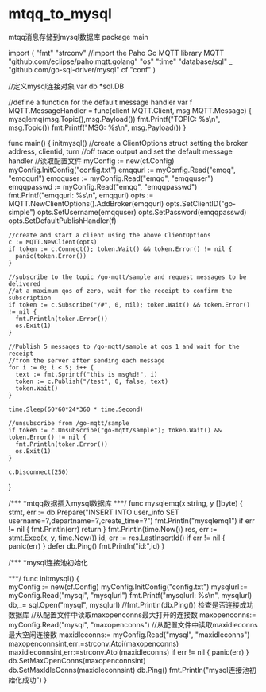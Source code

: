 # mtqq_to_mysql
mtqq消息存储到mysql数据库
package main

import (
    "fmt"
    "strconv"
    //import the Paho Go MQTT library
    MQTT "github.com/eclipse/paho.mqtt.golang"
    "os"
    "time"
    "database/sql"
     _ "github.com/go-sql-driver/mysql"
    cf "conf"
)

//定义mysql连接对象
var db *sql.DB

//define a function for the default message handler
var f MQTT.MessageHandler = func(client MQTT.Client, msg MQTT.Message) {
    mysqlemq(msg.Topic(),msg.Payload())
    fmt.Printf("TOPIC: %s\n", msg.Topic())
    fmt.Printf("MSG: %s\n", msg.Payload())
}

func main() {
    initmysql()
    //create a ClientOptions struct setting the broker address, clientid, turn
    //off trace output and set the default message handler
    //读取配置文件 
    myConfig := new(cf.Config)
    myConfig.InitConfig("config.txt")
    emqqurl := myConfig.Read("emqq", "emqqurl")
    emqquser := myConfig.Read("emqq", "emqquser")
    emqqpasswd := myConfig.Read("emqq", "emqqpasswd")
    fmt.Printf("emqqurl: %s\n", emqqurl)
    opts := MQTT.NewClientOptions().AddBroker(emqqurl)
    opts.SetClientID("go-simple")
    opts.SetUsername(emqquser)
    opts.SetPassword(emqqpasswd)
    opts.SetDefaultPublishHandler(f)
    
    //create and start a client using the above ClientOptions
    c := MQTT.NewClient(opts)
    if token := c.Connect(); token.Wait() && token.Error() != nil {
      panic(token.Error())
    }
    
    //subscribe to the topic /go-mqtt/sample and request messages to be delivered
    //at a maximum qos of zero, wait for the receipt to confirm the subscription
    if token := c.Subscribe("/#", 0, nil); token.Wait() && token.Error() != nil {
      fmt.Println(token.Error())
      os.Exit(1)
    }
    
    //Publish 5 messages to /go-mqtt/sample at qos 1 and wait for the receipt
    //from the server after sending each message
    for i := 0; i < 5; i++ {
      text := fmt.Sprintf("this is msg%d!", i)
      token := c.Publish("/test", 0, false, text)
      token.Wait()
    }
    
    time.Sleep(60*60*24*360 * time.Second)
    
    //unsubscribe from /go-mqtt/sample
    if token := c.Unsubscribe("go-mqtt/sample"); token.Wait() && token.Error() != nil {
      fmt.Println(token.Error())
      os.Exit(1)
    }
    
    c.Disconnect(250)
}


/***
*mtqq数据插入mysql数据库
***/
func mysqlemq(x string, y []byte) {
    stmt, err := db.Prepare("INSERT INTO user_info SET username=?,departname=?,create_time=?")
    fmt.Println("mysqlemq1")
    if err != nil {
        fmt.Println(err)
        return
    }
    fmt.Println(time.Now())
    res, err := stmt.Exec(x, y, time.Now())
    id, err := res.LastInsertId()
    if err != nil {
        panic(err)
    }
    defer db.Ping()
    fmt.Println("id:",id)
}
  
/***
*mysql连接池初始化

***/
func initmysql() {    
    myConfig := new(cf.Config)
	myConfig.InitConfig("config.txt")
	mysqlurl := myConfig.Read("mysql", "mysqlurl")
    fmt.Printf("mysqlurl: %s\n", mysqlurl)
    db,_= sql.Open("mysql", mysqlurl)
    //fmt.Println(db.Ping())  检查是否连接成功数据库
    //从配置文件中读取maxopenconns最大打开的连接数
    maxopenconns:= myConfig.Read("mysql", "maxopenconns")
    //从配置文件中读取maxidleconns最大空闲连接数
    maxidleconns:= myConfig.Read("mysql", "maxidleconns")
    maxopenconnsint,err:=strconv.Atoi(maxopenconns)
    maxidleconnsint,err:=strconv.Atoi(maxidleconns)
    if err != nil {
        panic(err)
    }
    db.SetMaxOpenConns(maxopenconnsint)
    db.SetMaxIdleConns(maxidleconnsint)
    db.Ping()
    fmt.Println("mysql连接池初始化成功")
}
